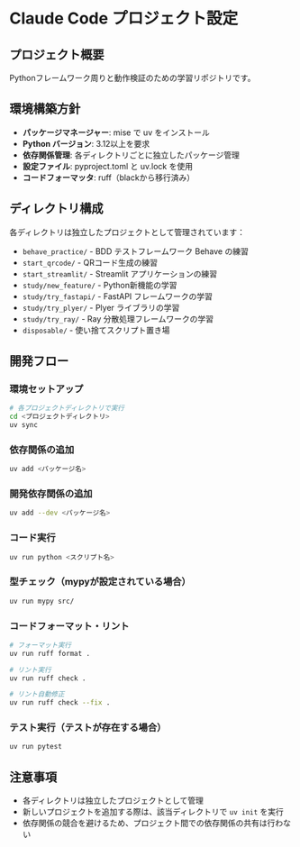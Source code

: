 # Claude Code プロジェクト設定

## プロジェクト概要
Pythonフレームワーク周りと動作検証のための学習リポジトリです。

## 環境構築方針
- **パッケージマネージャー**: mise で uv をインストール
- **Python バージョン**: 3.12以上を要求
- **依存関係管理**: 各ディレクトリごとに独立したパッケージ管理
- **設定ファイル**: pyproject.toml と uv.lock を使用
- **コードフォーマッタ**: ruff（blackから移行済み）

## ディレクトリ構成
各ディレクトリは独立したプロジェクトとして管理されています：

- `behave_practice/` - BDD テストフレームワーク Behave の練習
- `start_qrcode/` - QRコード生成の練習
- `start_streamlit/` - Streamlit アプリケーションの練習
- `study/new_feature/` - Python新機能の学習
- `study/try_fastapi/` - FastAPI フレームワークの学習
- `study/try_plyer/` - Plyer ライブラリの学習
- `study/try_ray/` - Ray 分散処理フレームワークの学習
- `disposable/` - 使い捨てスクリプト置き場

## 開発フロー

### 環境セットアップ
```bash
# 各プロジェクトディレクトリで実行
cd <プロジェクトディレクトリ>
uv sync
```

### 依存関係の追加
```bash
uv add <パッケージ名>
```

### 開発依存関係の追加
```bash
uv add --dev <パッケージ名>
```

### コード実行
```bash
uv run python <スクリプト名>
```

### 型チェック（mypyが設定されている場合）
```bash
uv run mypy src/
```

### コードフォーマット・リント
```bash
# フォーマット実行
uv run ruff format .

# リント実行
uv run ruff check .

# リント自動修正
uv run ruff check --fix .
```

### テスト実行（テストが存在する場合）
```bash
uv run pytest
```

## 注意事項
- 各ディレクトリは独立したプロジェクトとして管理
- 新しいプロジェクトを追加する際は、該当ディレクトリで `uv init` を実行
- 依存関係の競合を避けるため、プロジェクト間での依存関係の共有は行わない